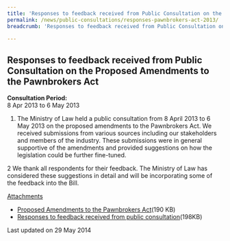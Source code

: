 ```yaml
---
title: 'Responses to feedback received from Public Consultation on the Proposed Amendments to the Pawnbrokers Act'
permalink: /news/public-consultations/responses-pawnbrokers-act-2013/
breadcrumb: 'Responses to feedback received from Public Consultation on the Proposed Amendments to the Pawnbrokers Act'

---
```



Responses to feedback received from Public Consultation on the Proposed Amendments to the Pawnbrokers Act
---

**Consultation Period:**  
8 Apr 2013 to 6 May 2013

1. The Ministry of Law held a public consultation from 8 April 2013 to 6 May 2013 on the proposed amendments to the Pawnbrokers Act. We received submissions from various sources including our stakeholders and members of the industry. These submissions were in general supportive of the amendments and provided suggestions on how the legislation could be further fine-tuned.


2  We thank all respondents for their feedback. The Ministry of Law has considered these suggestions in detail and will be incorporating some of the feedback into the Bill.

<u>Attachments</u>

* [Proposed Amendments to the Pawnbrokers Act](/files/Public_consultation_brief_for_Proposed_Amendments_to_Pawnbrokers_Act_2013.pdf)(190 KB)
* [Responses to feedback received from public consultation](/files/MinLaw_Responses_to_PBA_consultation_feedback.pdf)(198KB)

<p class="right-side-updated">Last updated on 29 May 2014</p>
